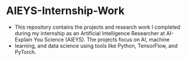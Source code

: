 # AIEYS-Internship-Work
 - This repository contains the projects and research work I completed during my internship as an Artificial Intelligence Researcher at AI-Explain You Science (AIEYS). The projects focus on AI, machine 
 - learning, and data science using tools like Python, TensorFlow, and PyTorch.

